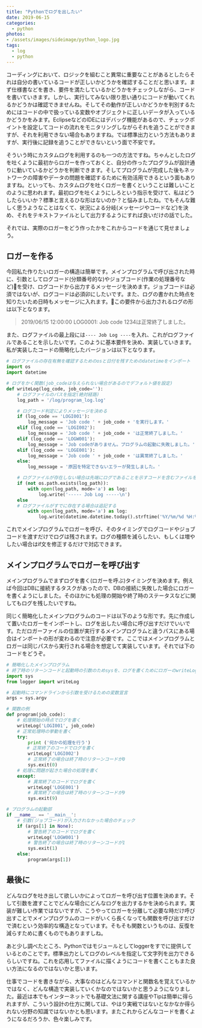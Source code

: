 ```yaml
---
title: "Pythonでログを出したい"
date: 2019-06-15
categories: 
  - python
photos:
- /assets/images/sideimage/python_logo.jpg
tags:
  - log
  - python
---
```


コーディングにおいて、ロジックを組むこと異常に重要なことがあるとしたらそれは自分の書いているコードが正しいかどうかを確認することだと思います。まず仕様書などを書き、要件を満たしているかどうかをチェックしながら、コードを書いていきます。しかし、実行してみない限り思い通りにコードが動いてくれるかどうかは確認できませんね。そしてその動作が正しいかどうかを判別するためにはコードの中で扱っている変数やオブジェクトに正しいデータが入っているかどうかをみます。EclipseなどのIDEにはデバッグ機能があるので、チェックポイントを設定してコードの流れをモニタリングしながらそれを追うことができますが、それを利用できない場合もありますね。では標準出力という方法もありますが、実行後に記録を追うことができないという面で不安です。

そういう時にカスタムログを利用するのも一つの方法ですね。ちゃんとしたログを吐くように最初からロガーを作っておくと、自分の作ったプログラムが設計通りに動いているかどうかを判断できます。そしてプログラムが完成した後もネットワークの障害やデータの問題を確認するために有効活用できるという面もありますね。といっても、カスタムログを吐くロガーを書くということは難しいことのように思われます。最初ログを吐くようにしろという指示を受けて、私はどうしたらいいか？標準と言えるひな形はないのか？と悩みましたね。でもそんな難しく思うようなことはなくて、状況による分岐(メッセージやコードなど)を決め、それをテキストファイルとして出力するようにすれば良いだけの話でした。

それでは、実際のロガーをどう作ったかをこれからコードを通じて見せましょう。

## ロガーを作る

今回私た作りたいロガーの構造は簡単です。メインプログラムで呼び出された時に、引数としてログコード(分類番号的な)やジョブコード(作業の処理番号など)を受け、ログコードから出力するメッセージを決めます。ジョブコードは必須ではないが、ログコードは必須卯にしたいです。また、ログの書かれた時点を知りたいため日時もメッセージに入れます。この要件から出力されるログの形は以下となります。

> 2019/06/15 12:00:00 LOG0001: Job code 1234は正常終了しました。

また、ログファイルの最上段には`---- Job Log ----`を入れ、これがログファイルであることを示したいです。このように基本要件を決め、実装していきます。私が実装したコードの簡略化したバージョンは以下となります。

```python
# ログファイルの存在有無を確認するためのosと日付を残すためのdatetimeをインポート
import os
import datetime

# ログをかく関数(job_codeは与えられない場合があるのでデフォルト値を設定)
def writeLog(log_code, job_code=''):
    # ログファイルのパスを指定(絶対経路)
    log_path = '/log/program_log.log'

    # ログコード判定によりメッセージを決める
    if (log_code == 'LOGI001'):
        log_message = 'Job code ' + job_code + 'を実行します。'
    elif (log_code == 'LOGI002'):
        log_message = 'Job code ' + job_code + 'は正常終了しました。'
    elif (log_code == 'LOGW001'):
        log_message = 'Job codeがありません。プログラムの起動に失敗しました。'
    elif (log_code == 'LOGE001'):
        log_message = 'Job code ' + job_code + 'は異常終了しました。'
    else:
        log_message = '原因を特定できないエラーが発生しました。'

    # ログファイルが存在しない場合は先端にログであることを示すコードを含むファイルを生成
    if (not os.path.exists(log_path)):
        with open(log_path, mode='a') as log:
            log.write('----- Job Log -----\n')
    else 
    # ログファイルがすでに存在する場合は追記する
        with open(log_path, mode='a') as log:
            log.write(datetime.datetime.today().strftime('%Y/%m/%d %H:%M:%S') + ' ' + log_code + ': ' + log_message + '\n')
```

これでメインプログラムでロガーを呼び、そのタイミングでログコードやジョブコードを渡すだけでログは残されます。ログの種類を減らしたい、もしくは増やしたい場合はif文を修正するだけで対応できます。

## メインプログラムでロガーを呼び出す

メインプログラムでまずログを書く(ロガーを呼ぶ)タイミングを決めます。例えば今回はDBに接続するタスクがあったので、DBの接続に失敗した場合にロガーを書くようにしました。そのほかにも処理の開始や終了時のステータスなどに関してもログを残したいですね。

同じく簡略化したメインプログラムのコードは以下のような形です。先に作成して置いたロガーをインポートし、ログを出したい場合に呼び出すだけでいいです。ただロガーファイルの位置が実行するメインプログラムと違うパスにある場合はインポートの形が変わるので注意が必要です。ここではメインプログラムとロガーは同じパスから実行される場合を想定して実装しています。それでは下のコードをどうぞ。

```python
# 簡略化したメインプログラム
# 終了時のリターンコードと起動時の引数のためsysを、ログを書くためにロガーのwriteLog関数をインポート
import sys
from logger import writeLog

# 起動時にコマンドラインから引数を受けるための変数宣言
args = sys.argv

# 関数の例
def program(job_code):
    # 処理開始の時点でログを書く
    writeLog('LOGI001', job_code)
    # 正常処理時の挙動を書く
    try:
        print ('何かの処理を行う')
　      # 正常終了のコードでログを書く
        writeLog('LOGI002')
        # 正常終了の場合は終了時のリターンコードが0
        sys.exit(0)
    # 処理に問題が起きた場合の処理を書く
    except:
        # 異常終了のコードでログを書く
        writeLog('LOGE001')
        # 異常終了の場合は終了時のリターンコードが9
        sys.exit(9)

# プログラムの起動部
if __name__ == '__main__':
    # 引数(ジョブコード)が入力されなかった場合のチェック
    if (args[1] in None):
        # 警告終了のコードでログを書く
        writeLog('LOGW001')
        # 警告終了の場合は終了時のリターンコードが1
        sys.exit(1)
    else:
        program(args[1])
```

## 最後に

どんなログを吐き出して欲しいかによってロガーを呼び出す位置を決めます。そして引数を渡すことでどんな場合にどんなログを出力するかを決められます。実装が難しい作業ではないですが、こうやってロガーを分離して必要な時だけ呼び出すことでメインプログラムのコードがいくら長くなっても関数を呼び出すだけで済むという効率的な構造となっています。そもそも関数というものは、反復を減らすために書くものでもありますしね。

あと少し調べたところ、Pythonではモジュールとしてloggerをすでに提供しているとのことです。標準出力としてログのレベルを指定して文字列を出力できるらしいですね。これを応用してファイルに描くようにコードを書くこともまた良い方法になるのではないかと思います。

仕事でコードを書きながら、大事なのはどんなコマンドと関数名を覚えているかではなく、どんな構造で実装していくかなのではないかと思うようになりました。最近は本でもインターネットでも基礎文法に関する講座やTipは簡単に得られますが、こういう設計の仕方に関しては、やはり実戦ではないとなかなか得られない分野の知識ではないかとも思います。またこれからどんなコードを書くようになるだろうか、色々楽しみです。